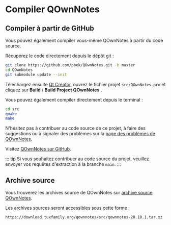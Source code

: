 # Compiler QOwnNotes

## Compiler à partir de GitHub

Vous pouvez également compiler vous-même QOwnNotes à partir du code source.

Récupérez le code directement depuis le dépôt git :

```bash
git clone https://github.com/pbek/QOwnNotes.git -b master
cd QOwnNotes
git submodule update --init
```

Téléchargez ensuite [Qt Creator](https://www.qt.io/download-open-source), ouvrez le fichier projet `src/QOwnNotes.pro` et cliquez sur **Build** / **Build Project QOwnNotes** .

Vous pouvez également compiler directement depuis le terminal :

```bash
cd src
qmake
make
```

N'hésitez pas à contribuer au code source de ce projet, à faire des suggestions ou à signaler des problèmes sur la [page des problèmes de QOwnNotes](https://github.com/pbek/QOwnNotes/issues).

Visitez [QOwnNotes sur GitHub](https://github.com/pbek/QOwnNotes).

::: tip
Si vous souhaitez contribuer au code source du projet, veuillez envoyer vos requêtes d'extraction à la branche `main`.
:::

## Archive source

Vous trouverez les archives source de QOwnNotes sur [archive source QOwnNotes](https://download.tuxfamily.org/qownnotes/src/).

Les archives sources seront accessibles sous cette forme :

`https://download.tuxfamily.org/qownnotes/src/qownnotes-20.10.1.tar.xz`
